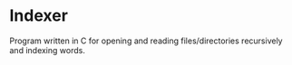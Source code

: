 # Indexer
Program written in C for opening and reading files/directories recursively and indexing words.
